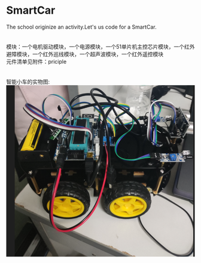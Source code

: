# SmartCar
The school originize an activity.Let's us code for a SmartCar.<br>
<br>
<br>
模块：一个电机驱动模块，一个电源模块，一个51单片机主控芯片模块，一个红外避障模块，一个红外巡线模块，一个超声波模块，一个红外遥控模块<br>
元件清单见附件：priciple<br>
<br>
<br>
智能小车的实物图:<br>
![image](https://github.com/luoshui2/SmartCar/blob/main/img/car.png)
